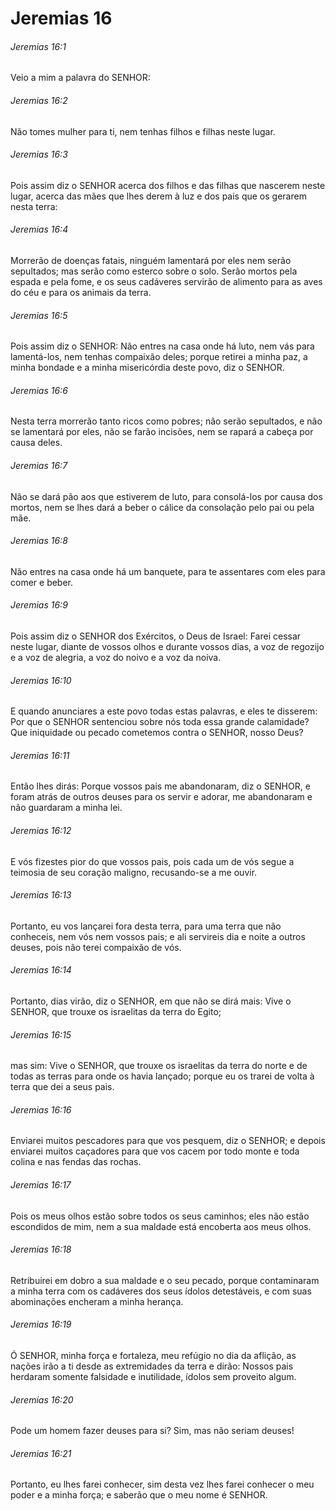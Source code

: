 # Jeremias 16

###### Jeremias 16:1

Veio a mim a palavra do SENHOR:

###### Jeremias 16:2

Não tomes mulher para ti, nem tenhas filhos e filhas neste lugar.

###### Jeremias 16:3

Pois assim diz o SENHOR acerca dos filhos e das filhas que nascerem neste lugar, acerca das mães que lhes derem à luz e dos pais que os gerarem nesta terra:

###### Jeremias 16:4

Morrerão de doenças fatais, ninguém lamentará por eles nem serão sepultados; mas serão como esterco sobre o solo. Serão mortos pela espada e pela fome, e os seus cadáveres servirão de alimento para as aves do céu e para os animais da terra.

###### Jeremias 16:5

Pois assim diz o SENHOR: Não entres na casa onde há luto, nem vás para lamentá-los, nem tenhas compaixão deles; porque retirei a minha paz, a minha bondade e a minha misericórdia deste povo, diz o SENHOR.

###### Jeremias 16:6

Nesta terra morrerão tanto ricos como pobres; não serão sepultados, e não se lamentará por eles, não se farão incisões, nem se rapará a cabeça por causa deles.

###### Jeremias 16:7

Não se dará pão aos que estiverem de luto, para consolá-los por causa dos mortos, nem se lhes dará a beber o cálice da consolação pelo pai ou pela mãe.

###### Jeremias 16:8

Não entres na casa onde há um banquete, para te assentares com eles para comer e beber.

###### Jeremias 16:9

Pois assim diz o SENHOR dos Exércitos, o Deus de Israel: Farei cessar neste lugar, diante de vossos olhos e durante vossos dias, a voz de regozijo e a voz de alegria, a voz do noivo e a voz da noiva.

###### Jeremias 16:10

E quando anunciares a este povo todas estas palavras, e eles te disserem: Por que o SENHOR sentenciou sobre nós toda essa grande calamidade? Que iniquidade ou pecado cometemos contra o SENHOR, nosso Deus?

###### Jeremias 16:11

Então lhes dirás: Porque vossos pais me abandonaram, diz o SENHOR, e foram atrás de outros deuses para os servir e adorar, me abandonaram e não guardaram a minha lei.

###### Jeremias 16:12

E vós fizestes pior do que vossos pais, pois cada um de vós segue a teimosia de seu coração maligno, recusando-se a me ouvir.

###### Jeremias 16:13

Portanto, eu vos lançarei fora desta terra, para uma terra que não conheceis, nem vós nem vossos pais; e ali servireis dia e noite a outros deuses, pois não terei compaixão de vós.

###### Jeremias 16:14

Portanto, dias virão, diz o SENHOR, em que não se dirá mais: Vive o SENHOR, que trouxe os israelitas da terra do Egito;

###### Jeremias 16:15

mas sim: Vive o SENHOR, que trouxe os israelitas da terra do norte e de todas as terras para onde os havia lançado; porque eu os trarei de volta à terra que dei a seus pais.

###### Jeremias 16:16

Enviarei muitos pescadores para que vos pesquem, diz o SENHOR; e depois enviarei muitos caçadores para que vos cacem por todo monte e toda colina e nas fendas das rochas.

###### Jeremias 16:17

Pois os meus olhos estão sobre todos os seus caminhos; eles não estão escondidos de mim, nem a sua maldade está encoberta aos meus olhos.

###### Jeremias 16:18

Retribuirei em dobro a sua maldade e o seu pecado, porque contaminaram a minha terra com os cadáveres dos seus ídolos detestáveis, e com suas abominações encheram a minha herança.

###### Jeremias 16:19

Ó SENHOR, minha força e fortaleza, meu refúgio no dia da aflição, as nações irão a ti desde as extremidades da terra e dirão: Nossos pais herdaram somente falsidade e inutilidade, ídolos sem proveito algum.

###### Jeremias 16:20

Pode um homem fazer deuses para si? Sim, mas não seriam deuses!

###### Jeremias 16:21

Portanto, eu lhes farei conhecer, sim desta vez lhes farei conhecer o meu poder e a minha força; e saberão que o meu nome é SENHOR.

